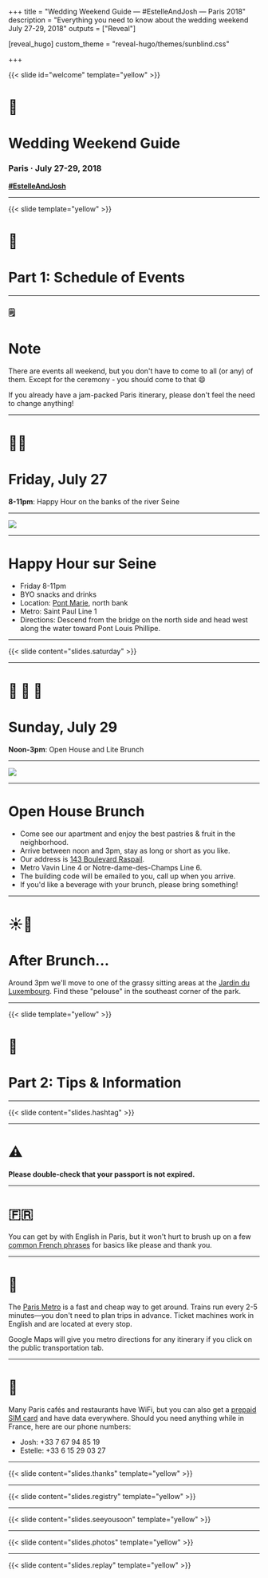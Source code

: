 +++
title = "Wedding Weekend Guide — #EstelleAndJosh — Paris 2018"
description = "Everything you need to know about the wedding weekend July 27-29, 2018"
outputs = ["Reveal"]

[reveal_hugo]
custom_theme = "reveal-hugo/themes/sunblind.css"

+++

{{< slide id="welcome" template="yellow" >}}

# 💒

# Wedding Weekend Guide

### Paris &middot; July 27-29, 2018

**[#EstelleAndJosh](https://www.instagram.com/explore/tags/EstelleAndJosh/)**

---

{{< slide template="yellow" >}}

# 📆

# Part 1: Schedule of Events

---

### 🗒️

# Note

There are events all weekend, but you don't have to come to all (or any) of them. Except for the ceremony - you should come to that 😄

If you already have a jam-packed Paris itinerary, please don't feel the need to change anything!

---

# 🍷🧀

# Friday, July 27

**8-11pm**: Happy Hour on the banks of the river Seine

---

![](/images/wedding/seine.jpg)

---

# Happy Hour sur Seine

- Friday 8-11pm
- BYO snacks and drinks
- Location: [Pont Marie](https://goo.gl/maps/5SdKUj5mhtQ2), north bank
- Metro: Saint Paul Line 1
- Directions: Descend from the bridge on the north side and head west along the water toward Pont Louis Phillipe.

---

{{< slide content="slides.saturday" >}}

---

# 🍞 🍯 🍒

# Sunday, July 29

**Noon-3pm**: Open House and Lite Brunch

---

![](/images/wedding/raspail.jpg)

---

# Open House Brunch

- Come see our apartment and enjoy the best pastries & fruit in the neighborhood.
- Arrive between noon and 3pm, stay as long or short as you like.
- Our address is [143 Boulevard Raspail](https://goo.gl/maps/cfBbNe6s2vM2).
- Metro Vavin Line 4 or Notre-dame-des-Champs Line 6.
- The building code will be emailed to you, call up when you arrive.
- If you'd like a beverage with your brunch, please bring something!

---

# ☀️🌳

# After Brunch...

Around 3pm we'll move to one of the grassy sitting areas at the [Jardin du Luxembourg](https://goo.gl/maps/CNVJRdwYRKm). Find these "pelouse" in the southeast corner of the park.

---

{{< slide template="yellow" >}}

# 🙋‍

# Part 2: Tips & Information

---

{{< slide content="slides.hashtag" >}}

---

# ⚠️

**Please double-check that your passport is not expired.**

---

# 🇫🇷

You can get by with English in Paris, but it won't hurt to brush up on a few [common French phrases](https://www.omniglot.com/language/phrases/french.php) for basics like please and thank you.

---

# 🚆

The [Paris Metro](https://www.ratp.fr/en/plans-lignes) is a fast and cheap way to get around. Trains run every 2-5 minutes—you don't need to plan trips in advance. Ticket machines work in English and are located at every stop.

Google Maps will give you metro directions for any itinerary if you click on the public transportation tab.

---

# 📱

Many Paris cafés and restaurants have WiFi, but you can also get a [prepaid SIM card](https://www.lefrenchmobile.com/) and have data everywhere. Should you need anything while in France, here are our phone numbers:

- Josh: +33 7 67 94 85 19
- Estelle: +33 6 15 29 03 27

---

{{< slide content="slides.thanks" template="yellow" >}}

---

{{< slide content="slides.registry" template="yellow" >}}

---

{{< slide content="slides.seeyousoon" template="yellow" >}}

---

{{< slide content="slides.photos" template="yellow" >}}

---

{{< slide content="slides.replay" template="yellow" >}}
